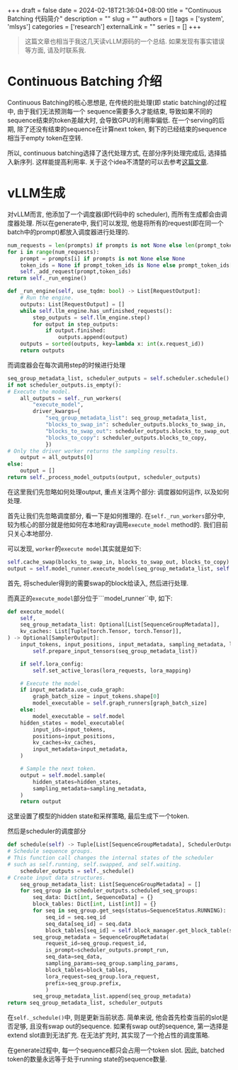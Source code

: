 +++
draft = false
date = 2024-02-18T21:36:04+08:00
title = "Continuous Batching 代码简介"
description = ""
slug = ""
authors = []
tags = ['system', 'mlsys']
categories = ['research']
externalLink = ""
series = []
+++

> 这篇文章也相当于我这几天读vLLM源码的一个总结. 如果发现有事实错误等方面, 请及时联系我.

# Continuous Batching 介绍

Continuous Batching的核心思想是, 在传统的批处理(即 static batching)的过程中, 由于我们无法预测每一个 sequence需要多久才能结束, 导致如果不同的sequence结束的token差越大时, 会导致GPU的利用率偏低. 在一个serving的后期, 除了还没有结束的sequence在计算next token, 剩下的已经结束的sequence相当于empty token在空转.

所以, continuous batching选择了迭代处理方式, 在部分序列处理完成后, 选择插入新序列. 这样能提高利用率. 关于这个idea不清楚的可以去参考[这篇文章](https://www.usenix.org/conference/osdi22/presentation/yu).

# vLLM生成

对vLLM而言, 他添加了一个调度器(即代码中的 scheduler), 而所有生成都会由调度器处理. 所以在generate中, 我们可以发现, 他是将所有的request(即在同一个batch中的prompt)都放入调度器进行处理的.

``` python
num_requests = len(prompts) if prompts is not None else len(prompt_token_ids)
for i in range(num_requests):
	prompt = prompts[i] if prompts is not None else None
    token_ids = None if prompt_token_ids is None else prompt_token_ids[i]
    self._add_request(prompt,token_ids)
return self._run_engine()
```

```python
def _run_engine(self, use_tqdm: bool) -> List[RequestOutput]:
	# Run the engine.
	outputs: List[RequestOutput] = []
	while self.llm_engine.has_unfinished_requests():
		step_outputs = self.llm_engine.step()
		for output in step_outputs:
			if output.finished:
				outputs.append(output)
   	outputs = sorted(outputs, key=lambda x: int(x.request_id))
	return outputs
```

而调度器会在每次调用step的时候进行处理

``` python
seq_group_metadata_list, scheduler_outputs = self.scheduler.schedule()
if not scheduler_outputs.is_empty():
# Execute the model.
	all_outputs = self._run_workers(
		"execute_model",
		driver_kwargs={
			"seq_group_metadata_list": seq_group_metadata_list,
			"blocks_to_swap_in": scheduler_outputs.blocks_to_swap_in,
			"blocks_to_swap_out": scheduler_outputs.blocks_to_swap_out,
			"blocks_to_copy": scheduler_outputs.blocks_to_copy,
			})
# Only the driver worker returns the sampling results.
	output = all_outputs[0]
else:
	output = []
return self._process_model_outputs(output, scheduler_outputs)
```

在这里我们先忽略如何处理output, 重点关注两个部分: 调度器如何运作, 以及如何处理.

首先让我们先忽略调度部分, 看一下是如何推理的. 在```self._run_workers```部分中, 较为核心的部分就是他如何在本地和ray调用```execute_model``` method的. 我们目前只关心本地部分.

可以发现, ```worker```的```execute model```其实就是如下: 

``` python
self.cache_swap(blocks_to_swap_in, blocks_to_swap_out, blocks_to_copy)
output = self.model_runner.execute_model(seq_group_metadata_list, self.gpu_cache)
```

首先, 将scheduler得到的需要swap的block给读入, 然后进行处理.

而真正的```execute_model```部分位于```model_runner``中, 如下:

``` python
def execute_model(
    self,
    seq_group_metadata_list: Optional[List[SequenceGroupMetadata]],
    kv_caches: List[Tuple[torch.Tensor, torch.Tensor]],
) -> Optional[SamplerOutput]:
    input_tokens, input_positions, input_metadata, sampling_metadata, lora_requests, lora_mapping = (
        self.prepare_input_tensors(seq_group_metadata_list))

    if self.lora_config:
        self.set_active_loras(lora_requests, lora_mapping)

    # Execute the model.
    if input_metadata.use_cuda_graph:
        graph_batch_size = input_tokens.shape[0]
        model_executable = self.graph_runners[graph_batch_size]
    else:
        model_executable = self.model
    hidden_states = model_executable(
        input_ids=input_tokens,
        positions=input_positions,
        kv_caches=kv_caches,
        input_metadata=input_metadata,
    )

    # Sample the next token.
    output = self.model.sample(
        hidden_states=hidden_states,
        sampling_metadata=sampling_metadata,
    )
    return output
```

这里设置了模型的hidden state和采样策略, 最后生成下一个token.

然后是scheduler的调度部分

```python
def schedule(self) -> Tuple[List[SequenceGroupMetadata], SchedulerOutputs]:
# Schedule sequence groups.
# This function call changes the internal states of the scheduler
# such as self.running, self.swapped, and self.waiting.
	scheduler_outputs = self._schedule()
# Create input data structures.
	seq_group_metadata_list: List[SequenceGroupMetadata] = []
	for seq_group in scheduler_outputs.scheduled_seq_groups:
		seq_data: Dict[int, SequenceData] = {}
		block_tables: Dict[int, List[int]] = {}
		for seq in seq_group.get_seqs(status=SequenceStatus.RUNNING):
			seq_id = seq.seq_id
			seq_data[seq_id] = seq.data
			block_tables[seq_id] = self.block_manager.get_block_table(seq)
		seq_group_metadata = SequenceGroupMetadata(
			request_id=seq_group.request_id,
			is_prompt=scheduler_outputs.prompt_run,
			seq_data=seq_data,
			sampling_params=seq_group.sampling_params,
			block_tables=block_tables,
			lora_request=seq_group.lora_request,
			prefix=seq_group.prefix,
			)
		seq_group_metadata_list.append(seq_group_metadata)
return seq_group_metadata_list, scheduler_outputs
```

在```self._schedule()```中, 则是更新当前状态. 简单来说, 他会首先检查当前的slot是否足够, 且没有swap out的sequence. 如果有swap out的sequence, 第一选择是extend slot直到无法扩充. 在无法扩充时, 其实现了一个抢占性的调度策略.

在generate过程中, 每一个sequence都只会占用一个token slot. 因此, batched token的数量永远等于处于running state的sequence数量.
